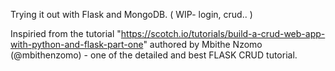 Trying it out with Flask and MongoDB. ( WIP- login, crud.. )

Inspiried from the tutorial "https://scotch.io/tutorials/build-a-crud-web-app-with-python-and-flask-part-one" authored by  Mbithe Nzomo (@mbithenzomo) - one of the detailed and best FLASK CRUD tutorial.  